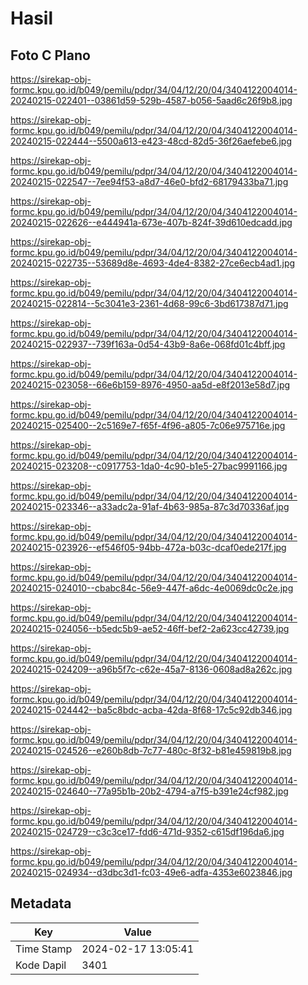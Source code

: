 # Hasil

## Foto C Plano

https://sirekap-obj-formc.kpu.go.id/b049/pemilu/pdpr/34/04/12/20/04/3404122004014-20240215-022401--03861d59-529b-4587-b056-5aad6c26f9b8.jpg

https://sirekap-obj-formc.kpu.go.id/b049/pemilu/pdpr/34/04/12/20/04/3404122004014-20240215-022444--5500a613-e423-48cd-82d5-36f26aefebe6.jpg

https://sirekap-obj-formc.kpu.go.id/b049/pemilu/pdpr/34/04/12/20/04/3404122004014-20240215-022547--7ee94f53-a8d7-46e0-bfd2-68179433ba71.jpg

https://sirekap-obj-formc.kpu.go.id/b049/pemilu/pdpr/34/04/12/20/04/3404122004014-20240215-022626--e444941a-673e-407b-824f-39d610edcadd.jpg

https://sirekap-obj-formc.kpu.go.id/b049/pemilu/pdpr/34/04/12/20/04/3404122004014-20240215-022735--53689d8e-4693-4de4-8382-27ce6ecb4ad1.jpg

https://sirekap-obj-formc.kpu.go.id/b049/pemilu/pdpr/34/04/12/20/04/3404122004014-20240215-022814--5c3041e3-2361-4d68-99c6-3bd617387d71.jpg

https://sirekap-obj-formc.kpu.go.id/b049/pemilu/pdpr/34/04/12/20/04/3404122004014-20240215-022937--739f163a-0d54-43b9-8a6e-068fd01c4bff.jpg

https://sirekap-obj-formc.kpu.go.id/b049/pemilu/pdpr/34/04/12/20/04/3404122004014-20240215-023058--66e6b159-8976-4950-aa5d-e8f2013e58d7.jpg

https://sirekap-obj-formc.kpu.go.id/b049/pemilu/pdpr/34/04/12/20/04/3404122004014-20240215-025400--2c5169e7-f65f-4f96-a805-7c06e975716e.jpg

https://sirekap-obj-formc.kpu.go.id/b049/pemilu/pdpr/34/04/12/20/04/3404122004014-20240215-023208--c0917753-1da0-4c90-b1e5-27bac9991166.jpg

https://sirekap-obj-formc.kpu.go.id/b049/pemilu/pdpr/34/04/12/20/04/3404122004014-20240215-023346--a33adc2a-91af-4b63-985a-87c3d70336af.jpg

https://sirekap-obj-formc.kpu.go.id/b049/pemilu/pdpr/34/04/12/20/04/3404122004014-20240215-023926--ef546f05-94bb-472a-b03c-dcaf0ede217f.jpg

https://sirekap-obj-formc.kpu.go.id/b049/pemilu/pdpr/34/04/12/20/04/3404122004014-20240215-024010--cbabc84c-56e9-447f-a6dc-4e0069dc0c2e.jpg

https://sirekap-obj-formc.kpu.go.id/b049/pemilu/pdpr/34/04/12/20/04/3404122004014-20240215-024056--b5edc5b9-ae52-46ff-bef2-2a623cc42739.jpg

https://sirekap-obj-formc.kpu.go.id/b049/pemilu/pdpr/34/04/12/20/04/3404122004014-20240215-024209--a96b5f7c-c62e-45a7-8136-0608ad8a262c.jpg

https://sirekap-obj-formc.kpu.go.id/b049/pemilu/pdpr/34/04/12/20/04/3404122004014-20240215-024442--ba5c8bdc-acba-42da-8f68-17c5c92db346.jpg

https://sirekap-obj-formc.kpu.go.id/b049/pemilu/pdpr/34/04/12/20/04/3404122004014-20240215-024526--e260b8db-7c77-480c-8f32-b81e459819b8.jpg

https://sirekap-obj-formc.kpu.go.id/b049/pemilu/pdpr/34/04/12/20/04/3404122004014-20240215-024640--77a95b1b-20b2-4794-a7f5-b391e24cf982.jpg

https://sirekap-obj-formc.kpu.go.id/b049/pemilu/pdpr/34/04/12/20/04/3404122004014-20240215-024729--c3c3ce17-fdd6-471d-9352-c615df196da6.jpg

https://sirekap-obj-formc.kpu.go.id/b049/pemilu/pdpr/34/04/12/20/04/3404122004014-20240215-024934--d3dbc3d1-fc03-49e6-adfa-4353e6023846.jpg


## Metadata

| Key        | Value               |
| ---------- | ------------------- |
| Time Stamp | 2024-02-17 13:05:41 |
| Kode Dapil | 3401                |



